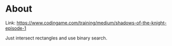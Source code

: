 # About
Link: https://www.codingame.com/training/medium/shadows-of-the-knight-episode-1

Just intersect rectangles and use binary search.

